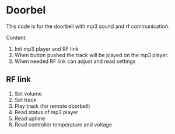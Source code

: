 # Doorbel
This code is for the doorbell with mp3 sound and rf communication.

Content:
1. Init mp3 player and RF link
2. When button pushed the track will be played on the mp3 player.
3. When needed RF link can adjust and read settings

## RF link
1. Set volume
2. Set track
3. Play track (for remote doorbell)
4. Read status of mp3 player
5. Read uptime
6. Read controller temperature and voltage
   
